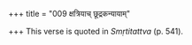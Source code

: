 +++
title = "009 क्षत्रियाच् छूद्रकन्यायाम्"

+++
This verse is quoted in *Smṛtitattva* (p. 541).


